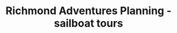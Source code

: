 ---
title: "Richmond Adventures Planning - sailboat tours"
url: /st-peters/richmond-adventures-planning-sailboat-tours/
shop: travel agency
---